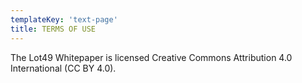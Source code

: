 ```yaml
---
templateKey: 'text-page'
title: TERMS OF USE
---
```

The Lot49 Whitepaper is licensed Creative Commons Attribution 4.0 International (CC BY 4.0).